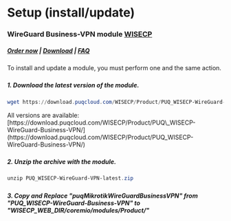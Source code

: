 # Setup (install/update)

### WireGuard Business-VPN module **[WISECP](https://puqcloud.com/link.php?id=78)** 

##### [Order now](https://puqcloud.com/index.php?rp=/store/wisecp-module-wireguard-business-vpn) | [Download](https://download.puqcloud.com/WISECP/Product/PUQ_WISECP-WireGuard-Business-VPN/) | [FAQ](https://faq.puqcloud.com/)

<p class="callout info">To install and update a module, you must perform one and the same action.</p>

#####  

##### 1. Download the latest version of the module.

```Powershell
wget https://download.puqcloud.com/WISECP/Product/PUQ_WISECP-WireGuard-Business-VPN/PUQ_WISECP-WireGuard-Business-VPN-latest.zip
```

<p class="callout info">All versions are available: [https://download.puqcloud.com/WISECP/Product/PUQ\_WISECP-WireGuard-Business-VPN/](https://download.puqcloud.com/WISECP/Product/PUQ_WISECP-WireGuard-Business-VPN/)</p>

#####  

##### 2. Unzip the archive with the module.

```Powershell
unzip PUQ_WISECP-WireGuard-VPN-latest.zip
```

#####  

##### 3. Copy and Replace "puqMikrotikWireGuardBusinessVPN" from "PUQ\_WISECP-WireGuard-Business-VPN" to "WISECP\_WEB\_DIR/coremio/modules/Product/"

<div id="bkmrk-"><div></div></div>